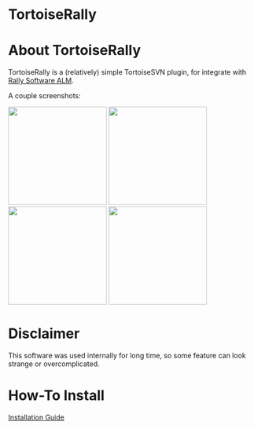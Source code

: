 # TortoiseRally

About TortoiseRally
==

TortoiseRally is a (relatively) simple TortoiseSVN plugin, for integrate with [Rally Software ALM](https://www.rallydev.com/).

A couple screenshots:

<img src='http://azarkevich.github.io/TortoiseRally/UserGuide/Screen1.png' width='200px'></img>
<img src='http://azarkevich.github.io/TortoiseRally/UserGuide/Screen2.png' width='200px'></img>
<img src='http://azarkevich.github.io/TortoiseRally/UserGuide/Screen3.png' width='200px'></img>
<img src='http://azarkevich.github.io/TortoiseRally/UserGuide/Screen4.png' width='200px'></img>

Disclaimer
===

This software was used internally for long time, so some feature can look strange or overcomplicated.

How-To Install
===

[Installation Guide](http://azarkevich.github.io/TortoiseRally/UserGuide/Installation/HowToInstall.md)
